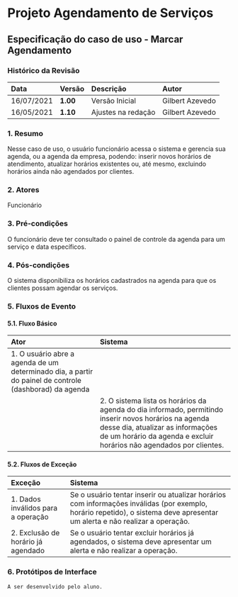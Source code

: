 # Projeto Agendamento de Serviços

## Especificação do caso de uso - Marcar Agendamento

### Histórico da Revisão 

|  Data  | Versão | Descrição | Autor |
|:-------|:-------|:----------|:------|
| 16/07/2021 | **1.00** | Versão Inicial  | Gilbert Azevedo |
| 16/05/2021 | **1.10** | Ajustes na redação  | Gilbert Azevedo |

### 1. Resumo 

Nesse caso de uso, o usuário funcionário acessa o sistema e gerencia sua agenda, ou a agenda da empresa, podendo: inserir novos horários de atendimento, atualizar horários existentes ou, até mesmo, excluindo horários ainda não agendados por clientes.

### 2. Atores 

Funcionário

### 3. Pré-condições

O funcionário deve ter consultado o painel de controle da agenda para um serviço e data específicos.

### 4. Pós-condições

O sistema disponibiliza os horários cadastrados na agenda para que os clientes possam agendar os serviços.

### 5. Fluxos de Evento

#### 5.1. Fluxo Básico

| Ator   | Sistema |
|:-------|:--------|
| 1. O usuário abre a agenda de um determinado dia, a partir do painel de controle (dashborad) da agenda ||
|| 2. O sistema lista os horários da agenda do dia informado, permitindo inserir novos horários na agenda desse dia, atualizar as informações de um horário da agenda e excluir horários não agendados por clientes. |

#### 5.2. Fluxos de Exceção

| Exceção | Sistema |
|:--------|:--------|
| 1. Dados inválidos para a operação | Se o usuário tentar inserir ou atualizar horários com informações inválidas (por exemplo, horário repetido), o sistema deve apresentar um alerta e não realizar a operação. |
| 2. Exclusão de horário já agendado | Se o usuário tentar excluir horários já agendados, o sistema deve apresentar um alerta e não realizar a operação. |


### 6. Protótipos de Interface
`A ser desenvolvido pelo aluno.`
